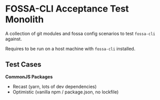 # FOSSA-CLI Acceptance Test Monolith

A collection of git modules and fossa config scenarios to test `fossa-cli` against.

Requires to be run on a host machine with `fossa-cli` installed.

## Test Cases

**CommonJS Packages**
 - Recast (yarn, lots of dev dependencies)
 - Optimistic (vanilla npm / package.json, no lockfile)